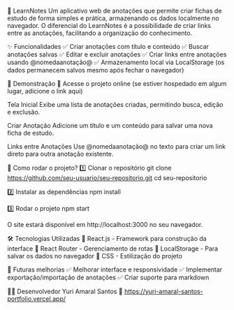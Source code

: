 📖 LearnNotes
Um aplicativo web de anotações que permite criar fichas de estudo de forma simples e prática, armazenando os dados localmente no navegador. O diferencial do LearnNotes é a possibilidade de criar links entre as anotações, facilitando a organização do conhecimento.


✨ Funcionalidades
✅ Criar anotações com título e conteúdo
✅ Buscar anotações salvas
✅ Editar e excluir anotações
✅ Criar links entre anotações usando @nomedaanotação@
✅ Armazenamento local via LocalStorage (os dados permanecem salvos mesmo após fechar o navegador)

📸 Demonstração
🔗 Acesse o projeto online (se estiver hospedado em algum lugar, adicione o link aqui)

Tela Inicial
Exibe uma lista de anotações criadas, permitindo busca, edição e exclusão.

Criar Anotação
Adicione um título e um conteúdo para salvar uma nova ficha de estudo.

Links entre Anotações
Use @nomedaanotação@ no texto para criar um link direto para outra anotação existente.

🚀 Como rodar o projeto?
1️⃣ Clonar o repositório
git clone https://github.com/seu-usuario/seu-repositorio.git
cd seu-repositorio

2️⃣ Instalar as dependências
npm install

3️⃣ Rodar o projeto
npm start

O site estará disponível em http://localhost:3000 no seu navegador.

🛠️ Tecnologias Utilizadas
🔹 React.js - Framework para construção da interface
🔹 React Router - Gerenciamento de rotas
🔹 LocalStorage - Para salvar os dados no navegador
🔹 CSS - Estilização do projeto

📌 Futuras melhorias
✅ Melhorar interface e responsividade
✅ Implementar exportação/importação de anotações
✅ Criar suporte para markdown

🧑‍💻 Desenvolvedor
Yuri Amaral Santos 🚀
https://yuri-amaral-santos-portfolio.vercel.app/
